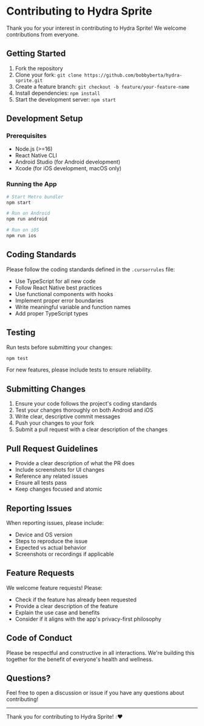 # Contributing to Hydra Sprite

Thank you for your interest in contributing to Hydra Sprite! We welcome contributions from everyone.

## Getting Started

1. Fork the repository
2. Clone your fork: `git clone https://github.com/bobbyberta/hydra-sprite.git`
3. Create a feature branch: `git checkout -b feature/your-feature-name`
4. Install dependencies: `npm install`
5. Start the development server: `npm start`

## Development Setup

### Prerequisites

- Node.js (>=16)
- React Native CLI
- Android Studio (for Android development)
- Xcode (for iOS development, macOS only)

### Running the App

```bash
# Start Metro bundler
npm start

# Run on Android
npm run android

# Run on iOS
npm run ios
```

## Coding Standards

Please follow the coding standards defined in the `.cursorrules` file:

- Use TypeScript for all new code
- Follow React Native best practices
- Use functional components with hooks
- Implement proper error boundaries
- Write meaningful variable and function names
- Add proper TypeScript types

## Testing

Run tests before submitting your changes:

```bash
npm test
```

For new features, please include tests to ensure reliability.

## Submitting Changes

1. Ensure your code follows the project's coding standards
2. Test your changes thoroughly on both Android and iOS
3. Write clear, descriptive commit messages
4. Push your changes to your fork
5. Submit a pull request with a clear description of the changes

## Pull Request Guidelines

- Provide a clear description of what the PR does
- Include screenshots for UI changes
- Reference any related issues
- Ensure all tests pass
- Keep changes focused and atomic

## Reporting Issues

When reporting issues, please include:

- Device and OS version
- Steps to reproduce the issue
- Expected vs actual behavior
- Screenshots or recordings if applicable

## Feature Requests

We welcome feature requests! Please:

- Check if the feature has already been requested
- Provide a clear description of the feature
- Explain the use case and benefits
- Consider if it aligns with the app's privacy-first philosophy

## Code of Conduct

Please be respectful and constructive in all interactions. We're building this together for the benefit of everyone's health and wellness.

## Questions?

Feel free to open a discussion or issue if you have any questions about contributing!

---

Thank you for contributing to Hydra Sprite! 💧❤️ 
